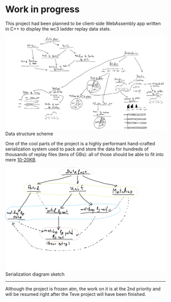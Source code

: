 # Work in progress
This project had been planned to be client-side WebAssembly app written in C++ to display the wc3 ladder replay data stats.

![structure](structure.png)
Data structure scheme

One of the cool parts of the project is a highly performant hand-crafted serialization system used to pack and store the data for hundreds of thousands of replay files (tens of GBs): all of those should be able to fit into mere [10-20KB](Data/test.data).

![serialization](structure_serialization.png)
Serialization diagram sketch

---
Although the project is frozen atm, the work on it is at the 2nd priority and will be resumed right after the Teve project will have been finished.
